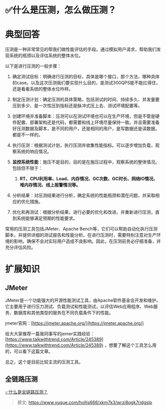 # ✅什么是压测，怎么做压测？

# 典型回答


压测是一种非常常见的帮我们做性能评估的手段。通过模拟用户请求，帮助我们发现系统的瓶颈以及评估系统的整体水位。



以下是进行压测的一般步骤：



1. 确定测试目标：明确进行压测的目标，具体是哪个接口，那个方法，哪种具体的case。以及这次压测我们要实现什么目的，是测试300QPS能不能扛得住，还是看看系统的整体水位咋样。



2. 制定压测计划：确定压测的具体策略，包括测试的时间、持续多久、并发量要压到多少、是一次性压到指标还是脉冲式压上去、测试环境配置等。



3. 创建环境并准备脚本：压测可以在测试环境也可以在生产环境，但是不管是硬件配置、部署架构还是代码，都需要和线上环境尽量保持一致。并且需要准备好压测数据及脚本，是不同的用户，还是相同的用户，是写数据还是读数据。都是不一样的。



4. 执行压测：根据测试计划，执行压测并收集性能指标。可以逐步增加负载，观察系统的响应情况。



5. **监控系统性能**：施压不是目的，目的是在施压过程中，观察系统的整体情况。包括但不限于：
    1. **RT、CPU利用率、Load、内存情况、GC次数、GC时长、网络IO情况、堆内存情况、线上报警情况等。**



6. 分析结果：对压测结果进行分析，确定系统的性能瓶颈和潜在问题，并采取相应的优化措施。



7. 优化和再测试：根据分析结果，进行必要的优化和改进，并重新进行压测，直到系统能够满足预期的性能要求。



常用的压测工具包括JMeter、Apache Bench等，它们可以帮助自动化执行压测脚本，并提供详细的测试报告和性能分析。在进行压测时，需要特别注意对生产环境的影响，确保不会对实际用户造成不良影响。因此，在压测前务必仔细准备，并充分评估风险。



# 扩展知识


## JMeter


JMeter是一个功能强大的开源性能测试工具，由Apache软件基金会开发和维护。它主要用于进行压力测试、负载测试和性能测试，以评估Web应用程序、Web服务、数据库和其他类型的服务在不同负载条件下的性能。



jmeter官网：[https://jmeter.apache.org/](https://jmeter.apache.org/)



给大大家推荐一篇我同事写的jemer实践经验：[https://www.talkwithtrend.com/Article/245389](https://www.talkwithtrend.com/Article/245389)  ，想要了解这个工具怎么用的，可以看下这篇文章。



总之，这个是目前比较主流的压测工具。



## 全链路压测


[✅什么是全链路压测？](https://www.yuque.com/hollis666/xkm7k3/igx3g283upzhgpm4)



> 原文: <https://www.yuque.com/hollis666/xkm7k3/wrzi8qgk7ridgslp>